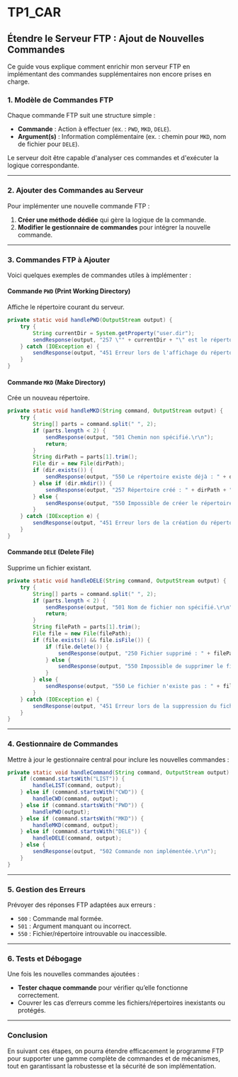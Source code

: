 # TP1_CAR
## Étendre le Serveur FTP : Ajout de Nouvelles Commandes

Ce guide vous explique comment enrichir mon serveur FTP en implémentant des commandes supplémentaires non encore prises en charge.

### 1. Modèle de Commandes FTP
Chaque commande FTP suit une structure simple :
- **Commande** : Action à effectuer (ex. : `PWD`, `MKD`, `DELE`).
- **Argument(s)** : Information complémentaire (ex. : chemin pour `MKD`, nom de fichier pour `DELE`).

Le serveur doit être capable d'analyser ces commandes et d'exécuter la logique correspondante.

---

### 2. Ajouter des Commandes au Serveur

Pour implémenter une nouvelle commande FTP :
1. **Créer une méthode dédiée** qui gère la logique de la commande.
2. **Modifier le gestionnaire de commandes** pour intégrer la nouvelle commande.

---

### 3. Commandes FTP à Ajouter

Voici quelques exemples de commandes utiles à implémenter :  

#### **Commande `PWD` (Print Working Directory)**
Affiche le répertoire courant du serveur.

```java
private static void handlePWD(OutputStream output) {
    try {
        String currentDir = System.getProperty("user.dir");
        sendResponse(output, "257 \"" + currentDir + "\" est le répertoire actuel.\r\n");
    } catch (IOException e) {
        sendResponse(output, "451 Erreur lors de l'affichage du répertoire actuel.\r\n");
    }
}
```

#### **Commande `MKD` (Make Directory)**
Crée un nouveau répertoire.

```java
private static void handleMKD(String command, OutputStream output) {
    try {
        String[] parts = command.split(" ", 2);
        if (parts.length < 2) {
            sendResponse(output, "501 Chemin non spécifié.\r\n");
            return;
        }
        String dirPath = parts[1].trim();
        File dir = new File(dirPath);
        if (dir.exists()) {
            sendResponse(output, "550 Le répertoire existe déjà : " + dirPath + "\r\n");
        } else if (dir.mkdir()) {
            sendResponse(output, "257 Répertoire créé : " + dirPath + "\r\n");
        } else {
            sendResponse(output, "550 Impossible de créer le répertoire : " + dirPath + "\r\n");
        }
    } catch (IOException e) {
        sendResponse(output, "451 Erreur lors de la création du répertoire.\r\n");
    }
}
```

#### **Commande `DELE` (Delete File)**
Supprime un fichier existant.

```java
private static void handleDELE(String command, OutputStream output) {
    try {
        String[] parts = command.split(" ", 2);
        if (parts.length < 2) {
            sendResponse(output, "501 Nom de fichier non spécifié.\r\n");
            return;
        }
        String filePath = parts[1].trim();
        File file = new File(filePath);
        if (file.exists() && file.isFile()) {
            if (file.delete()) {
                sendResponse(output, "250 Fichier supprimé : " + filePath + "\r\n");
            } else {
                sendResponse(output, "550 Impossible de supprimer le fichier : " + filePath + "\r\n");
            }
        } else {
            sendResponse(output, "550 Le fichier n'existe pas : " + filePath + "\r\n");
        }
    } catch (IOException e) {
        sendResponse(output, "451 Erreur lors de la suppression du fichier.\r\n");
    }
}
```

---

### 4. Gestionnaire de Commandes

Mettre à jour le gestionnaire central pour inclure les nouvelles commandes :

```java
private static void handleCommand(String command, OutputStream output) {
    if (command.startsWith("LIST")) {
        handleLIST(command, output);
    } else if (command.startsWith("CWD")) {
        handleCWD(command, output);
    } else if (command.startsWith("PWD")) {
        handlePWD(output);
    } else if (command.startsWith("MKD")) {
        handleMKD(command, output);
    } else if (command.startsWith("DELE")) {
        handleDELE(command, output);
    } else {
        sendResponse(output, "502 Commande non implémentée.\r\n");
    }
}
```

---

### 5. Gestion des Erreurs

Prévoyer des réponses FTP adaptées aux erreurs :
- `500` : Commande mal formée.
- `501` : Argument manquant ou incorrect.
- `550` : Fichier/répertoire introuvable ou inaccessible.

---

### 6. Tests et Débogage

Une fois les nouvelles commandes ajoutées :
- **Tester chaque commande** pour vérifier qu’elle fonctionne correctement.
- Couvrer les cas d’erreurs comme les fichiers/répertoires inexistants ou protégés.

---

### Conclusion

En suivant ces étapes, on pourra étendre efficacement le programme FTP pour supporter une gamme complète de commandes et de mécanismes, tout en garantissant la robustesse et la sécurité de son implémentation.
